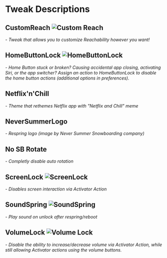 # Tweak Descriptions


## CustomReach <img src="https://raw.githubusercontent.com/LacertosusRepo/Open-Source-Tweaks/master/CustomReach/customreachpreferences/Resources/CRIcon%402x.png" alt="Custom Reach">
*- Tweak that allows you to customize Reachability however you want!*


## HomeButtonLock <img src="https://raw.githubusercontent.com/LacertosusRepo/Open-Source-Tweaks/master/HomeButtonLock/hblprefs/Resources/hblprefs%402x.png" alt="HomeButtonLock">
*- Home Button stuck or broken? Causing accidental app closing, activating Siri, or the app switcher? Assign an action to HomeButtonLock to disable the home button actions (additional options in preferences).*


## Netflix'n'Chill
*- Theme that rethemes Netflix app with "Netflix and Chill" meme*


## NeverSummerLogo
*- Respring logo (image by Never Summer Snowboarding company)*


## No SB Rotate
*- Completly disable auto rotation*


## ScreenLock <img src="https://raw.githubusercontent.com/LacertosusRepo/Open-Source-Tweaks/master/ScreenLock/layout/Library/Activator/Listeners/com.lacertosus.screenlock/Icon-small%402x.png" alt="ScreenLock">
*- Disables screen interaction via Activator Action*


## SoundSpring <img src="https://raw.githubusercontent.com/LacertosusRepo/Open-Source-Tweaks/master/SoundSpring/soundprefs/Resources/soundprefs%402x.png" alt="SoundSpring">
*- Play sound on unlock after respring/reboot*


## VolumeLock <img src="https://raw.githubusercontent.com/LacertosusRepo/Open-Source-Tweaks/master/VolumeLock/Icon-small%402x.png" alt="Volume Lock">
*- Disable the ability to increase/decrease volume via Activator Action, while still allowing Activator actions using the volume buttons.*
